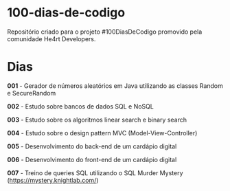 # 100-dias-de-codigo
Repositório criado para o projeto #100DiasDeCodigo promovido pela comunidade He4rt Developers.

# Dias
**001** - Gerador de números aleatórios em Java utilizando as classes Random e SecureRandom

**002** - Estudo sobre bancos de dados SQL e NoSQL

**003** - Estudo sobre os algoritmos linear search e binary search

**004** - Estudo sobre o design pattern MVC (Model-View-Controller)

**005** - Desenvolvimento do back-end de um cardápio digital

**006** - Desenvolvimento do front-end de um cardápio digital

**007** - Treino de queries SQL utilizando o SQL Murder Mystery (https://mystery.knightlab.com/)
